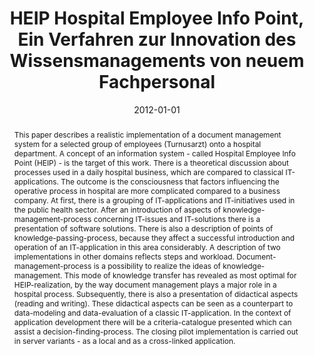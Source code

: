 ---
abstract: This paper describes a realistic implementation of a document management
  system for a selected group of employees (Turnusarzt) onto a hospital department.
  A concept of an information system - called Hospital Employee Info Point (HEIP)
  - is the target of this work. There is a theoretical discussion about processes
  used in a daily hospital business, which are compared to classical IT-applications.
  The outcome is the consciousness that factors influencing the operative process
  in hospital are more complicated compared to a business company. At first, there
  is a grouping of IT-applications and IT-initiatives used in the public health sector.
  After an introduction of aspects of knowledge-management-process concerning IT-issues
  and IT-solutions there is a presentation of software solutions. There is also a
  description of points of knowledge-passing-process, because they affect a successful
  introduction and operation of an IT-application in this area considerably. A description
  of two implementations in other domains reflects steps and workload. Document-management-process
  is a possibility to realize the ideas of knowledge-management. This mode of knowledge
  transfer has revealed as most optimal for HEIP-realization, by the way document
  management plays a major role in a hospital process. Subsequently, there is also
  a presentation of didactical aspects (reading and writing). These didactical aspects
  can be seen as a counterpart to data-modeling and data-evaluation of a classic IT-application.
  In the context of application development there will be a criteria-catalogue presented
  which can assist a decision-finding-process. The closing pilot implementation is
  carried out in server variants - as a local and as a cross-linked application.
authors:
- Jan Bryniarski
date: '2012-01-01'
featured: false
links:
- name: Publik
  url: https://publik.tuwien.ac.at/showentry.php?ID=215612&lang=1
publication_types:
- '7'
publishDate: '2012-01-01'
title: HEIP Hospital Employee Info Point, Ein Verfahren zur Innovation des Wissensmanagements
  von neuem Fachpersonal
url_pdf: ''
---